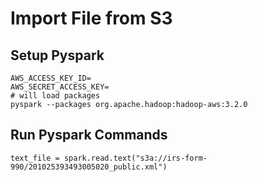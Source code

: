# Import File from S3

## Setup Pyspark

```
AWS_ACCESS_KEY_ID=
AWS_SECRET_ACCESS_KEY=
# will load packages
pyspark --packages org.apache.hadoop:hadoop-aws:3.2.0
```


## Run Pyspark Commands

```
text_file = spark.read.text("s3a://irs-form-990/201025393493005020_public.xml")

```